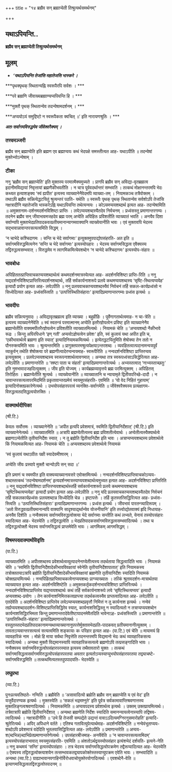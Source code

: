 +++
title = "१४ ब्रह्मैव सन् ब्रह्माप्येती तिश्रुत्यर्थसमर्थनम्"

+++


## यथाऽपियन्ति..

**ब्रह्मैव सन् ब्रह्माप्येती तिश्रुत्यर्थसमर्थनम्**

## **मूलम्**

- ***‘यथाऽपियन्ति तेजांसि महातेजसि भास्करे ।***

***पृथक्पृथक् स्थितान्यह्नि स्वरूपैरपि सर्वशः । ***

***परे ब्रह्मणि जीवाख्यब्रह्माण्यप्यपियन्ति हि । ***

***मुक्तौ पृथक् स्थितान्येव तदन्येषामदर्शनम् । ***

***अप्ययोऽयं समुद्दिष्टो न स्वरूपैकता क्वचित् ॥’ इति नारायणश्रुतिः । ***

***अतः सर्वागमविरुद्धमेव जीवेश्वरैक्यम् ।***

### **तत्त्वमञ्जरी**

ब्रह्मैव सन् ब्रह्माप्येति इति ब्रह्मण एव ब्रह्माप्ययः कथं भेदपक्षे समस्तीत्यत आह- यथाऽपीति ॥ तदन्येषां मुक्तेभ्योऽन्येषाम् ।

### **टीका** 

ननु ‘ब्रह्मैव सन् ब्रह्माप्येति’ इति मुक्तस्य परमात्मैक्यमुच्यते । प्रागपि ब्रह्मैव सन् अविद्या-वृतब्रह्मत्व इदानीमविद्यायां निवृत्तायां ब्रह्मणैकीभवतीति । न चात्र पूर्ववदर्थान्तरं सम्भवति । तत्कथं मोक्षानन्तरमपि भेदः कथ्यत इत्याशङ्क्य ‘स्वं ह्यपीत’ इत्यस्य व्याख्यानेनैवेदमपि व्याख्या-तम् । नियामकञ्च तत्रैवोक्तम् । तथाऽपि ब्रह्मैव सन्नित्येद्धटयितुं श्रुत्यन्तरं पठति- यथेति ॥ स्वरूपैः पृथक् पृथक् स्थितान्येव सर्वशोऽपि तेजांसि नक्षत्रादीनि महातेजसि भास्करेऽह्नि यथाऽपियन्ति तथेत्यन्वयः । कोऽयमप्ययशब्दार्थ इत्यत आह- तदन्येषामिति ॥ अमुक्तानाम-दर्शनमदर्शनविशिष्टा प्राप्तिः । लयेऽप्ययशब्दस्यैतदेव निर्वचनम् । प्रध्वंसस्तु प्रमाणान्तरगम्यः । तदनेन ब्रह्मैव सन्
जीवाभावमजहदेव ब्रह्म परम् अप्येति अपिहितः प्रविशतीति व्याख्यातं भवति । अनयैव दिशा सर्वाण्यपि मुक्ताभेदप्रतिपादकवत्प्रतीयमानान्यागमवाक्यानि व्याख्येयानीति भावः । एवं मुक्तावपि भेदस्य सद्भावान्नावान्तरसत्यत्वमिति सिद्धम् ।

‘न चाभेदे कश्चिदागमः । सन्ति च भेदे सर्वागमाः’ इत्युक्तमुपपाद्योपसंहरति- अत इति ॥ सर्वागमविरुद्धमित्यनेन ‘सन्ति च भेदे सर्वागमाः’ इत्यस्योपहारः । भेदस्य सर्वागमसिद्धत्व एवैक्यस्य तद्विरुद्धत्वसम्भवात् । विरुद्धमेव न त्वागमिकमित्येवशब्देन ‘न चाभेदे कश्चिदागमः’ इत्यस्योप-संहारः ॥

### **भावबोधः** 

अपिहिततत्प्राप्तिवाचकाप्ययशब्दार्थत्वं कथमदर्शनमात्रस्येत्यत आह- अदर्शनविशिष्टा प्राप्ति-रिति ॥ ननु यद्यदर्शनविशिष्टप्राप्तिरित्यदर्शनशब्दार्थः, तर्हि सर्वकार्यनाशरूपे प्रलये कथमप्ययशब्दस्य ‘सृष्टि-स्थित्यप्ययेह’ इत्यादौ प्रयोग इत्यत आह- लयेऽपीति ॥ ननु प्रलयवाचकाप्ययशब्दस्यैवं निर्वचनं तर्हि सकल-कार्यप्रध्वंसो न सिध्येदित्यत आह- प्रध्वंसस्त्विति ॥ ‘उत्पत्तिस्थितिसंहाराः’ इत्यादिप्रमाणान्तरगम्यः प्रध्वंस इत्यर्थः ॥

### **भावदीपः** 

ब्रह्मैव सन्नित्यनुवादः । अविद्यावृतब्रह्मत्व इति व्याख्या । बहुव्रीहिः । पूर्वेणागतार्थत्वमाह- न चा-त्रेति ॥ इत्यस्य व्याख्यानेनैवेति ॥ स्वं स्वतन्त्रं परमात्मानम् अप्येति इतरैरज्ञेयत्वेन प्रविष्ट इति व्याख्यानेनैव ब्रह्माप्येतीति वाक्यमपीतरैरज्ञेयत्वेन प्रविशतीति व्याख्यातमित्यर्थः । नियामकं चेति ॥ ‘अप्ययशब्दो नैकीभावे रूढः । किन्तु अपिरपिधाने ‘इण् गतौ’ अप्ययोऽज्ञेयत्वेन प्रवेशः’ इति, स्वं कुलायं यथा अपीत इति च, ‘एकीभावार्थत्वे ब्रह्मणा इति स्यात्’ इत्यादिनियामकमित्यर्थः । इत्येतद्धटयितुमिति शेषोक्या तेन ततो न पौनरुक्त्यमिति भावः । श्रुत्यन्तरमिति ॥ प्रागुक्तपरमश्रुत्यपेक्षयाऽन्तरशब्दः । व्यवहितत्वात्पदानामन्वयपूर्वं व्याकुर्वन् तथेति शेषोक्त्या परे ब्रह्मणीत्यादेरप्यन्वयमाह- स्वरूपैरिति ॥ नन्वदर्शनविशिष्टा प्राप्तिरप्यय इत्ययुक्तम् । प्रलयेऽप्ययशब्दस्य स्वरूपनाशार्थत्वावगमात् । अन्यथा तत्र स्वरूपध्वंसाऽसिद्धेरित्यत आह- लयेऽपीति ॥ प्रमाणान्तरेति ॥ ‘स्रष्टा पाता च संहर्ता’ इत्यादिप्रमाणान्तरेत्यर्थः । अभ्यस्तत्वात् ‘नाभ्यस्ताच्छतुः’ इति नुमभावादजहदित्युक्तम् । जीव इति योज्यम् । कार्यब्रह्मव्यावृत्तये ब्रह्म परमित्युक्तम् । अपिहितस् तिरोहितः । ब्रह्माप्येतीति श्रुत्यर्थः । व्याख्येयानीति ॥ व्याख्यातानि च न्यायामृते द्वितीयपरिच्छे-दादौ । न चावान्तरसत्यत्वपरमिदमिति प्रकृतावान्तरप्रमेयं स्वयमुपसंहरति- एवमिति ॥ ‘यो वेद निहितं गुहायाम्’ इत्यादिनोक्तप्रकारेणेत्यर्थः । उभयोपसंहारपरत्वं व्यनक्ति-सर्वागमेति ॥ जीवेश्वरैक्यस्य प्रत्यक्षागम-विरुद्धत्वतदसिद्धत्वयोरुक्तिः ।

### **वाक्यार्थदीपिका**

(श्री.टि.)

केवलः सर्वोत्तमः । व्याख्यानेनेति ॥ ‘अपीत इत्यपि प्रवेशमात्रं, स्वमिति द्वितीयानिर्देशात्’ (श्री.टि.) इति व्याख्यानेनेत्यर्थः । व्याख्यातमिति ॥ अत्रापि ब्रह्मप्येतीत्यस्य ब्रह्म प्रविशतीत्येवार्थः । अप्येतीत्यस्यैक्यार्थत्वे ब्रह्मणाऽप्येतीति तृतीयानिर्देशः स्यात् । न तु ब्रह्मेति द्वितीयानिर्देश इति भावः । अत्राप्यप्ययशब्दस्य प्रवेशार्थत्वे किं नियामकमित्यत आह- नियामकं चेति ॥ अप्ययशब्दस्य प्रवेशार्थत्वे नियामकं

‘स्वं कुलायं यथाऽपीतः पक्षी स्यादेवमीश्वरम् ।

अप्येति जीवः प्रस्वापे मुक्तौ चान्योऽपि सन् सदा ॥’

इति प्रमाणं च स्वमपीत इति वाक्यव्याख्यानावसरे एवोक्तमित्यर्थः । नन्वदर्शनविशिष्टप्राप्तिवाचकोऽप्यय-शब्दस्तत्कथं ‘तदन्येषामदर्शनम्’ इत्यदर्शनमात्रस्याप्ययशब्दार्थत्वमुच्यत इत्यत आह- अदर्शनविशिष्टा प्राप्तिरिति ॥ ननु यद्यदर्शनविशिष्टा प्राप्तिरप्ययशब्दार्थस्तर्हि सर्वकार्यनाशरूपे प्रलये कथमप्ययशब्दस्य ‘सृष्टिस्थित्यप्ययेहा’ इत्यादौ प्रयोग इत्यत आह-लयेऽपीति ॥ ननु यदि प्रलयवाचकाप्ययशब्दस्यैतदेव निर्वचनं तर्हि सकलकार्यप्रध्वंसः प्रलयशब्दान्न सिध्येदिति चेन्न । इष्टापत्तेः । तर्हि कुतस्तत्सिद्धिरित्यत आह- प्रध्वंस-स्त्विति ॥ ‘उत्पत्तिस्थितिसंहाराः’ इत्यादिप्रमाणान्तरगम्यः । प्रध्वंस इत्यर्थः । जीवभावं पारतन्त्र्यादिरूपम् । ‘अतो विरुद्धवत्प्रतीयमानान्यपि वाक्यानि सादृश्याद्यर्थान्येव योजनीयानि’ इति तत्त्वोद्योतवाक्यं हृदि निधायाह- अनयैव दिशेति ॥ नन्वैक्यस्य सर्वागमविरुद्धत्वोक्त्या भेदे सर्वागमाः सन्तीति कथं लभ्यते, येनायं तस्योपसंहारः स्यादित्यत आह- भेदस्येति ॥ तद्विरुद्धत्वेति ॥ भेदप्रतिपादकसर्वागमविरुद्धत्वसम्भवादित्यर्थः । तथा च तद्विरुद्धत्वोक्तौ भेदस्य सर्वागमसिद्धत्वं प्राप्तमेवेति भावः । आगमिकम् आगमसिद्धम् ।

### **विषमपदवाक्यार्थविवृतिः**

(पा.टि.)

व्याख्यातमिति ॥ अपीतशब्दस्य प्रवेशार्थत्वव्युत्पादनेनाप्येतीत्यस्य तदर्थताया सिद्धत्वादिति भावः । नियामकं चेति ॥ ‘स्वमिति द्वितीयानिर्देशादेकीभावविवक्षायां स्वेनेति तृतीयानिर्देशापातात्’ इति नियामकस्य तत्रोक्ततयाऽत्रापि ब्रह्मेति द्वितीयानिर्देशादेकीभावविवक्षायां ब्रह्मणेति तृतीयानिर्देशः स्यादिति नियामकं चोक्तप्रायमित्यर्थः । नन्वपिहितप्राप्तिवाचकत्वेनाप्ययशब्दः प्राग्व्याख्यातः । तत्किं श्रुतावदर्शन-मात्रार्थतया व्याख्यायत इत्यत आह- अदर्शनविशिष्टेति ॥ अमुक्तकर्तृकदर्शनाभावविशिष्टा प्राप्तिरित्यर्थः । नन्वदर्शनविशिष्टप्राप्तिरेव यद्यप्ययशब्दार्थः कथं तर्हि सर्वकार्यनाशरूपे लये ‘सृष्टिस्थित्यप्यय’ इत्यादौ अप्ययशब्द-प्रयोगः । तेन कार्यनाशनिमित्तकत्वप्राप्त्या तदर्थकत्वस्यैव प्राप्तत्वादित्यत आह- लयेऽपीति ॥ एतदेवेति ॥ अदर्शनविशिष्टा प्राप्तिरेव लयेऽप्यप्ययशब्दप्रवृत्तौ निमित्तं न तु कार्यनाश इत्यर्थः । नन्वेवं तर्ह्यप्ययशब्दाददर्शन-विशिष्टप्राप्तिसिद्धिरेव स्यात्, कार्यनाशसिद्धिस्तु न स्यादित्यतो न तत्राप्यप्ययशब्देन कार्यनाशसिद्धिरभिमता किन्तु प्रमाणान्तरादेवेतीष्टापादनमेवैतदिति भावेनाऽह- प्रध्वंसस्त्विति ॥ प्रमाणान्तरेति ॥ ‘उत्पत्तिस्थिति-संहाराः’ इत्यादिप्रमाणान्तरेत्यर्थः । वस्तुतस्तदभेदप्रतिपादकानामन्यथाव्याख्यानानुपपत्तेर्मुक्तावभेदप्रति-पादकवत् प्रतीयमानानीत्युक्तम् । तावताऽप्यवान्तरसत्यत्वं सत्यत्वमिति शङ्कायाः कः परिहार इत्यत आह- (पा.टि.) एवं चेति ॥ मायामयं हि व्यावहारिकं नाम । मोक्षे हि माया सर्वथा निवृत्तेति तदनन्तरमपि विद्यमानो भेदः कथं व्यावहारिकसत्यः स्यादित्यर्थः । अन्यथा मुक्तौ विद्यमानस्यापि व्यावहारिकसत्यत्वे ब्रह्मणोऽपि तत्प्रसङ्गादिति भावः । नन्वैक्यस्य सर्वागमविरुद्धत्वोपसंहारपरस्यात इत्यस्य तथैवावतारो युक्तः । तत्कथं सर्वागमासिद्धत्वसर्वागमविरुद्धत्वोपसंहारपरतया अवतार इत्यतोऽप्यस्याप्युभयोपसंहारपरतया तद्व्याचष्टे- सर्वागमविरुद्धमिति ॥ तत्कथमित्यतस्तदुपपादयति- भेदस्येति ॥

### **लघुप्रभा**

(व्या.टि.)

पुनःप्रत्यवतिष्ठते- नन्विति ॥ ब्रह्मैवेति ॥ ‘असावादित्यो ब्रह्मेति ब्रह्मैव सन् ब्रह्माप्येति य एवं वेद’ इति यजुर्वेदारण्यक इत्यर्थः । मुक्तस्येति ॥ ‘सकलं भद्रमश्नुते’ इति पूर्वत्र सर्वकामावाप्तिश्रवणात्तस्य मुक्तलिङ्गत्वश्रवणादित्यर्थः । नियामकमिति ॥ अप्ययपदस्य प्रवेशार्थत्व इत्यर्थः । उक्तम् उक्तप्रायमित्यर्थः। तत्रेवात्रापि ब्रह्मेति द्वितीयानिर्देशात् । अन्यथा ब्रह्मणेति निर्देशः स्यादिति समानन्यायत्वेनास्यापि तद्विषय-त्वादित्यर्थः । नक्षत्रादीनीति ॥ ‘उभे हि तेजसी सम्पद्येते उद्यन्तं वावाऽऽदित्यमग्निरनुसमारोहति’ इत्यादि-श्रुतेरित्यर्थः । अपिर् अपिधाने वर्तते । एतिश्च गतावित्युपेत्यार्थमाह- अदर्शनविशिष्टेति ॥ नन्वेवंभूताप्यय-शब्दोऽपि प्रवेशमात्रं वदेदिति भूतलयासिद्धिरित्यत आह- लयेऽपीति ॥ प्रमाणान्तरेति ॥ अप्यय-श(ब्दभिन्न)ब्दाभिप्रेतप्रमाणान्तरेणेत्यर्थः । उपसंहारबीजमाह- अनयैवेति ॥ ‘न चावान्तरसत्यत्वमिदम्’ इत्यस्योपसंहाराभावात् स्वयमुपसंहरति- एवमिति ॥ अंशतोऽर्थद्वयस्योपसंहार इत्यंशभेदं दर्शयति- इत्यने-नेति ॥ ननु कथमयं ‘सन्ति’ इत्यस्योपसंहारः । तत्र भेदस्य सर्वागमसिद्धत्वोपक्रमेण तद्वैरूप्यादित्यत आह- भेदस्येति ॥ ऐक्यस्य तद्विरुद्धत्वोक्त्याशयेन तत्सम्भावकतद्व्यापकोक्तेस्तस्याप्युपक्रम एवेति भावः । सम्भवादिति ॥ अन्यथा (व्या.टि.) ग्राह्याभावानवगाहिनोर्विरोधवाचोयुक्तेरयोगादित्यर्थः । एवशब्देनै-वेति ॥ इत्यागमासिद्धत्वतद्विरुद्धत्वोपपादनम् ॥

